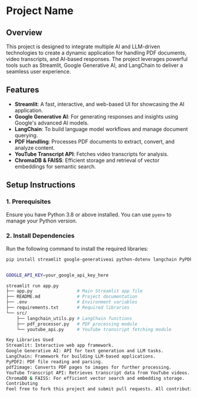 # Project Name

## Overview
This project is designed to integrate multiple AI and LLM-driven technologies to create a dynamic application for handling PDF documents, video transcripts, and AI-based responses. The project leverages powerful tools such as Streamlit, Google Generative AI, and LangChain to deliver a seamless user experience.

## Features
- **Streamlit**: A fast, interactive, and web-based UI for showcasing the AI application.
- **Google Generative AI**: For generating responses and insights using Google's advanced AI models.
- **LangChain**: To build language model workflows and manage document querying.
- **PDF Handling**: Processes PDF documents to extract, convert, and analyze content.
- **YouTube Transcript API**: Fetches video transcripts for analysis.
- **ChromaDB & FAISS**: Efficient storage and retrieval of vector embeddings for semantic search.

## Setup Instructions

### 1. Prerequisites
Ensure you have Python 3.8 or above installed. You can use `pyenv` to manage your Python version.

### 2. Install Dependencies
Run the following command to install the required libraries:

```bash
pip install streamlit google-generativeai python-dotenv langchain PyPDF2 chromadb faiss-cpu langchain_google_genai pdf2image youtube_transcript_api


GOOGLE_API_KEY=your_google_api_key_here

streamlit run app.py
├── app.py                 # Main Streamlit app file
├── README.md              # Project documentation
├── .env                   # Environment variables
├── requirements.txt       # Required libraries
└── src/
    ├── langchain_utils.py # LangChain functions
    ├── pdf_processor.py   # PDF processing module
    └── youtube_api.py     # YouTube transcript fetching module

Key Libraries Used
Streamlit: Interactive web app framework.
Google Generative AI: API for text generation and LLM tasks.
LangChain: Framework for building LLM-based applications.
PyPDF2: PDF file reading and parsing.
pdf2image: Converts PDF pages to images for further processing.
YouTube Transcript API: Retrieves transcript data from YouTube videos.
ChromaDB & FAISS: For efficient vector search and embedding storage.
Contributing
Feel free to fork this project and submit pull requests. All contributions are welcome!

